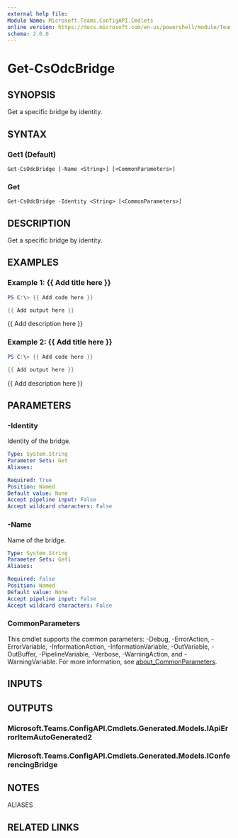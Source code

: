 ```yaml
---
external help file:
Module Name: Microsoft.Teams.ConfigAPI.Cmdlets
online version: https://docs.microsoft.com/en-us/powershell/module/Teams/get-csodcbridge
schema: 2.0.0
---
```


# Get-CsOdcBridge

## SYNOPSIS
Get a specific bridge by identity.

## SYNTAX

### Get1 (Default)
```
Get-CsOdcBridge [-Name <String>] [<CommonParameters>]
```

### Get
```
Get-CsOdcBridge -Identity <String> [<CommonParameters>]
```

## DESCRIPTION
Get a specific bridge by identity.

## EXAMPLES

### Example 1: {{ Add title here }}
```powershell
PS C:\> {{ Add code here }}

{{ Add output here }}
```

{{ Add description here }}

### Example 2: {{ Add title here }}
```powershell
PS C:\> {{ Add code here }}

{{ Add output here }}
```

{{ Add description here }}

## PARAMETERS

### -Identity
Identity of the bridge.

```yaml
Type: System.String
Parameter Sets: Get
Aliases:

Required: True
Position: Named
Default value: None
Accept pipeline input: False
Accept wildcard characters: False
```

### -Name
Name of the bridge.

```yaml
Type: System.String
Parameter Sets: Get1
Aliases:

Required: False
Position: Named
Default value: None
Accept pipeline input: False
Accept wildcard characters: False
```

### CommonParameters
This cmdlet supports the common parameters: -Debug, -ErrorAction, -ErrorVariable, -InformationAction, -InformationVariable, -OutVariable, -OutBuffer, -PipelineVariable, -Verbose, -WarningAction, and -WarningVariable. For more information, see [about_CommonParameters](http://go.microsoft.com/fwlink/?LinkID=113216).

## INPUTS

## OUTPUTS

### Microsoft.Teams.ConfigAPI.Cmdlets.Generated.Models.IApiErrorItemAutoGenerated2

### Microsoft.Teams.ConfigAPI.Cmdlets.Generated.Models.IConferencingBridge

## NOTES

ALIASES

## RELATED LINKS

